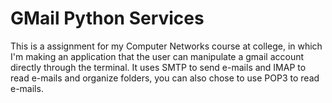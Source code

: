 # GMail Python Services

This is a assignment for my Computer Networks course at college, in which I'm making an application that the user can manipulate a gmail account directly through the terminal. It uses SMTP to send e-mails and IMAP to read e-mails and organize folders, you can also chose to use POP3 to read e-mails.

